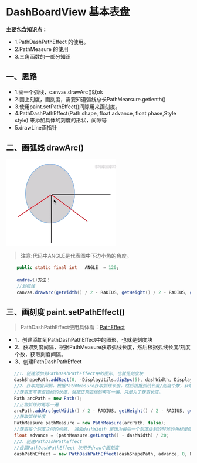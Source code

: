# DashBoardView 基本表盘

**主要包含知识点：**
- 1.PathDashPathEffect 的使用。
- 2.PathMeasure 的使用
- 3.三角函数的一部分知识

## 一、思路
- 1.画一个弧线，canvas.drawArc()就ok
- 2.画上刻度，画刻度，需要知道弧线总长PathMearsure.getlenth()
- 3.使用paint.setPathEffect()间隙用来画刻度。
- 4.PathDashPathEffect(Path shape, float advance, float phase,Style style)
来添加具体的刻度的形状，间隙等
- 5.drawLine画指针

## 二、画弧线 drawArc()
 <img width="300" height=“100” src="https://github.com/IRVING18/notes/blob/master/android/file/angle.png"></img>
> 注意:代码中ANGLE是代表图中下边小角的角度。

```java
    public static final int   ANGLE  = 120;
    
    ondraw()方法：
    //划弧线
    canvas.drawArc(getWidth() / 2 - RADIUS, getHeight() / 2 - RADIUS, getWidth() / 2 + RADIUS, getHeight() / 2 + RADIUS, 90 + ANGLE / 2, 360 - ANGLE, false, paint);
```

## 三、画刻度 paint.setPathEffect()
> PathDashPathEffect使用具体看：[PathEffect](https://github.com/IRVING18/notes/blob/master/android/自定义View/2、Paint.md)

- 1、创建添加到PathDashPathEffect中的图形，也就是刻度块
- 2、获取刻度间隔，根据PathMeasure获取弧线长度，然后根据弧线长度/刻度个数，获取刻度间隔。
- 3、创建PathDashPathEffect

```java
   //1、创建添加到PathDashPathEffect中的图形，也就是刻度块
   dashShapePath.addRect(0, -DisplayUtils.dip2px(5), dashWidth, DisplayUtils.dip2px(20), Path.Direction.CW);
   //2、获取刻度间隔，根据PathMeasure获取弧线长度，然后根据弧线长度/刻度个数，获取刻度间隔。
   //获取正常表盘狐线的长度，就把正常弧线的再写一遍，只是为了获取长度。
   Path arcPath = new Path();
   //正常弧线的再写一遍
   arcPath.addArc(getWidth() / 2 - RADIUS, getHeight() / 2 - RADIUS, getWidth() / 2 + RADIUS, getHeight() / 2 + RADIUS, 90 + ANGLE / 2, 360 - ANGLE);
   //获取弧线长度
   PathMeasure pathMeasure = new PathMeasure(arcPath, false);
   //获取每个刻度之间的间隔， 减去dashWidth 是因为最后一个刻度绘制的时候的角标是弧线的最后了，所以最后一个刻度超出了弧线边缘。
   float advance = (pathMeasure.getLength() - dashWidth) / 20;
   //3、创建PathDashPathEffect
   //设置PathDashPathEffect 块用于draw中画刻度
   dashPathEffect = new PathDashPathEffect(dashShapePath, advance, 0, PathDashPathEffect.Style.MORPH);
```
